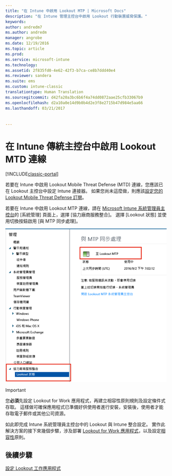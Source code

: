 ```yaml
---
title: "在 Intune 中啟用 Lookout MTP | Microsoft Docs"
description: "在 Intune 管理主控台中啟用 Lookout 行動裝置威脅保護。"
keywords: 
author: andredm7
ms.author: andredm
manager: angrobe
ms.date: 12/19/2016
ms.topic: article
ms.prod: 
ms.service: microsoft-intune
ms.technology: 
ms.assetid: 2f835fd0-4e62-42f3-b7ca-ce8b7ddd40e4
ms.reviewer: sandera
ms.suite: ems
ms.custom: intune-classic
translationtype: Human Translation
ms.sourcegitcommit: d42fa20a3bc6b6f4a74dd0872aae25cfb33067b9
ms.openlocfilehash: d2a10a0e14d9b0b4d2e3f8e2715b47d984e5aa66
ms.lasthandoff: 03/21/2017


---
```


# <a name="enable-lookout-mtd-connection-in-the-intune-classic-console"></a>在 Intune 傳統主控台中啟用 Lookout MTD 連線

[!INCLUDE[classic-portal](../includes/classic-portal.md)]

若要在 Intune 中啟用 Lookout Mobile Threat Defense (MTD) 連線，您應該已在 Lookout 主控台中設定 Intune 連接器。  如果您尚未這麼做，則應該[設定您的 Lookout Mobile Threat Defense 訂閱](set-up-your-subscription-with-lookout-mtp.md)。

若要在 Intune 中啟用 Lookout MTP 連線，請在 [Microsoft Intune 系統管理員主控台](https://manage.microsoft.com)的 [系統管理] 頁面上，選擇 [協力廠商服務整合]。 選擇 [Lookout 狀態] 並使用切換按鈕啟用 [與 MTP 同步處理]。

![醒目提示啟用切換按鈕之 Lookout 同步處理頁面的螢幕擷取畫面](../media/mtp/lookout-intune-synchronization.png)

>[!IMPORTANT]
> 您**必須**先設定 Lookout for Work 應用程式，再建立相容性原則規則及設定條件式存取。 這樣做可確保應用程式已準備好供使用者進行安裝，安裝後，使用者才能存取電子郵件或其他公司資源。

如此即完成 Intune 系統管理員主控台中的 Lookout 與 Intune 整合設定。  實作此解決方案的接下來幾個步驟，涉及部署 [Lookout for Work 應用程式](https://docs.microsoft.com/intune/deploy-use/device-threat-protection-apps)，以及設定[相容性](https://docs.microsoft.com/intune/deploy-use/device-threat-protection-policy)原則。


## <a name="next-steps"></a>後續步驟
[設定 Lookout 工作應用程式](https://docs.microsoft.com/intune/deploy-use/device-threat-protection-apps)

